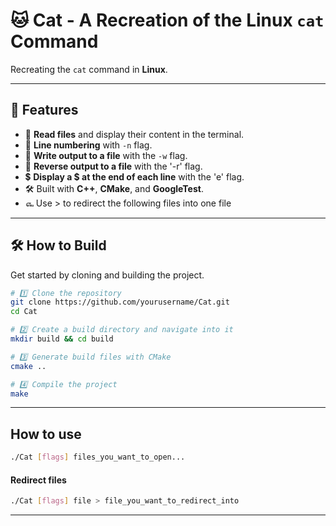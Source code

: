 # 🐱 Cat - A Recreation of the Linux `cat` Command  

Recreating the `cat` command in **Linux**.

---

## 🚀 Features
- 📖 **Read files** and display their content in the terminal.
- 🔢 **Line numbering** with `-n` flag.
- 📝 **Write output to a file** with the `-w` flag.
- 🔄 **Reverse output to a file** with the '-r' flag.
- 💲 **Display a $ at the end of each line** with the 'e' flag.
- 🛠️ Built with **C++**, **CMake**, and **GoogleTest**.
- ௷ Use > to redirect the following files into one file

---

## 🛠️ How to Build
Get started by cloning and building the project.

```sh
# 1️⃣ Clone the repository
git clone https://github.com/yourusername/Cat.git
cd Cat

# 2️⃣ Create a build directory and navigate into it
mkdir build && cd build

# 3️⃣ Generate build files with CMake
cmake ..

# 4️⃣ Compile the project
make

```
---

## How to use
```sh
./Cat [flags] files_you_want_to_open...
```
#### Redirect files
```sh
./Cat [flags] file > file_you_want_to_redirect_into
```
---
